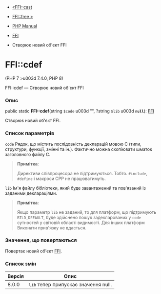 - [«FFI::cast](ffi.cast.md)
- [FFI::free »](ffi.free.md)

- [PHP Manual](index.md)
- [FFI](class.ffi.md)
- Створює новий об'єкт FFI

# FFI::cdef

(PHP 7 \>u003d 7.4.0, PHP 8)

FFI::cdef — Створює новий об'єкт FFI

### Опис

public static **FFI::cdef**(string `$code` u003d "", ?string `$lib` u003d
**`null`**): [FFI](class.ffi.md)

Створює новий об'єкт FFI.

### Список параметрів

`code`
Рядок, що містить послідовність декларацій мовою С (типи,
структури, функції, змінні та ін.). Фактично можна скопіювати
шматок заголовного файлу С.

> **Примітка**:
>
> Директиви співпроцесора не підтримуються. Тобто. `#include`, `#define`
> і макроси CPP не працюватимуть.

`lib`
Ім'я файлу бібліотеки, який буде завантажений та пов'язаний із заданими
деклараціями.

> **Примітка**:
>
> Якщо параметр `lib` не заданий, то для платформ, що підтримують
> `RTLD_DEFAULT`, буде здійснено пошук задекларованих у `code`
> сутностей у світовій області видимості. Для інших платформ
> Виконати прив'язку не вдасться.

### Значення, що повертаються

Повертає новий об'єкт [FFI](class.ffi.md).

### Список змін

| Версія | Опис |
|--------|---------------------------------------|
| 8.0.0 | `lib` тепер припускає значення null. |
